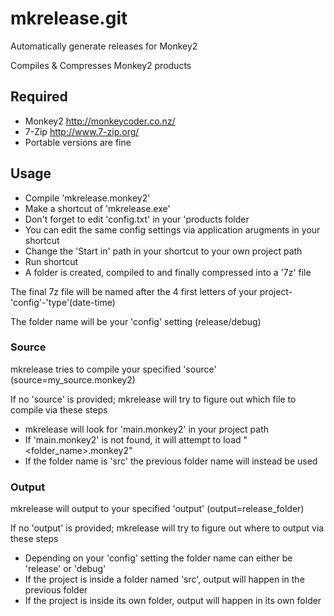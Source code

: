 # mkrelease.git
Automatically generate releases for Monkey2

Compiles & Compresses Monkey2 products

## Required
* Monkey2 http://monkeycoder.co.nz/
* 7-Zip http://www.7-zip.org/
* Portable versions are fine

## Usage
* Compile 'mkrelease.monkey2'
* Make a shortcut of 'mkrelease.exe'
* Don't forget to edit 'config.txt' in your 'products folder
* You can edit the same config settings via application arugments in your shortcut
* Change the 'Start in' path in your shortcut to your own project path
* Run shortcut
* A folder is created, compiled to and finally compressed into a '7z' file

The final 7z file will be named after the 4 first letters of your project-'config'-'type'(date-time)

The folder name will be your 'config' setting (release/debug)

### Source
mkrelease tries to compile your specified 'source' (source=my_source.monkey2)

If no 'source' is provided; mkrelease will try to figure out which file to compile via these steps

* mkrelease will look for 'main.monkey2' in your project path
* If 'main.monkey2' is not found, it will attempt to load "<folder_name>.monkey2"
* If the folder name is 'src' the previous folder name will instead be used

### Output
mkrelease will output to your specified 'output' (output=release_folder)

If no 'output' is provided; mkrelease will try to figure out where to output via these steps

* Depending on your 'config' setting the folder name can either be 'release' or 'debug'
* If the project is inside a folder named 'src', output will happen in the previous folder
* If the project is inside its own folder, output will happen in its own folder